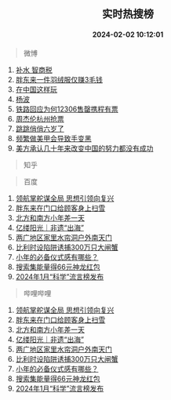 <div align="center"><h2>实时热搜榜</h2><h4>2024-02-02 10:12:01</h4></div>

> 微博  

1. [补水 智商税](https://s.weibo.com/weibo?q=%E8%A1%A5%E6%B0%B4%20%E6%99%BA%E5%95%86%E7%A8%8E&t=31&band_rank=1&Refer=top)<br />
2. [胖东来一件羽绒服仅赚3毛钱](https://s.weibo.com/weibo?q=%23%E8%83%96%E4%B8%9C%E6%9D%A5%E4%B8%80%E4%BB%B6%E7%BE%BD%E7%BB%92%E6%9C%8D%E4%BB%85%E8%B5%9A3%E6%AF%9B%E9%92%B1%23&t=31&band_rank=2&Refer=top)<br />
3. [在中国这样玩](https://s.weibo.com/weibo?q=%23%E5%9C%A8%E4%B8%AD%E5%9B%BD%E8%BF%99%E6%A0%B7%E7%8E%A9%23&t=31&band_rank=3&Refer=top)<br />
4. [杨波](https://s.weibo.com/weibo?q=%E6%9D%A8%E6%B3%A2&t=31&band_rank=4&Refer=top)<br />
5. [铁路回应为何12306售罄携程有票](https://s.weibo.com/weibo?q=%23%E9%93%81%E8%B7%AF%E5%9B%9E%E5%BA%94%E4%B8%BA%E4%BD%9512306%E5%94%AE%E7%BD%84%E6%90%BA%E7%A8%8B%E6%9C%89%E7%A5%A8%23&t=31&band_rank=5&Refer=top)<br />
6. [周杰伦杭州抢票](https://s.weibo.com/weibo?q=%E5%91%A8%E6%9D%B0%E4%BC%A6%E6%9D%AD%E5%B7%9E%E6%8A%A2%E7%A5%A8&t=31&band_rank=6&Refer=top)<br />
7. [跳跳俏俏六岁了](https://s.weibo.com/weibo?q=%23%E8%B7%B3%E8%B7%B3%E4%BF%8F%E4%BF%8F%E5%85%AD%E5%B2%81%E4%BA%86%23&t=31&band_rank=7&Refer=top)<br />
8. [频繁做美甲会导致手变黑](https://s.weibo.com/weibo?q=%E9%A2%91%E7%B9%81%E5%81%9A%E7%BE%8E%E7%94%B2%E4%BC%9A%E5%AF%BC%E8%87%B4%E6%89%8B%E5%8F%98%E9%BB%91&t=31&band_rank=8&Refer=top)<br />
9. [美方承认几十年来改变中国的努力都没有成功](https://s.weibo.com/weibo?q=%23%E7%BE%8E%E6%96%B9%E6%89%BF%E8%AE%A4%E5%87%A0%E5%8D%81%E5%B9%B4%E6%9D%A5%E6%94%B9%E5%8F%98%E4%B8%AD%E5%9B%BD%E7%9A%84%E5%8A%AA%E5%8A%9B%E9%83%BD%E6%B2%A1%E6%9C%89%E6%88%90%E5%8A%9F%23&t=31&band_rank=9&Refer=top)<br />

> 知乎  


> 百度  

1. [领航掌舵谋全局 思想引领向复兴](https://www.baidu.com/s?wd=%E9%A2%86%E8%88%AA%E6%8E%8C%E8%88%B5%E8%B0%8B%E5%85%A8%E5%B1%80+%E6%80%9D%E6%83%B3%E5%BC%95%E9%A2%86%E5%90%91%E5%A4%8D%E5%85%B4&sa=fyb_news&rsv_dl=fyb_news)<br />
2. [胖东来在门口给顾客身上扫雪](https://www.baidu.com/s?wd=%E8%83%96%E4%B8%9C%E6%9D%A5%E5%9C%A8%E9%97%A8%E5%8F%A3%E7%BB%99%E9%A1%BE%E5%AE%A2%E8%BA%AB%E4%B8%8A%E6%89%AB%E9%9B%AA&sa=fyb_news&rsv_dl=fyb_news)<br />
3. [北方和南方小年差一天](https://www.baidu.com/s?wd=%E5%8C%97%E6%96%B9%E5%92%8C%E5%8D%97%E6%96%B9%E5%B0%8F%E5%B9%B4%E5%B7%AE%E4%B8%80%E5%A4%A9&sa=fyb_news&rsv_dl=fyb_news)<br />
4. [亿缕阳光｜非遗“出海”](https://www.baidu.com/s?wd=%E4%BA%BF%E7%BC%95%E9%98%B3%E5%85%89%EF%BD%9C%E9%9D%9E%E9%81%97%E2%80%9C%E5%87%BA%E6%B5%B7%E2%80%9D&sa=fyb_news&rsv_dl=fyb_news)<br />
5. [两广地区家里水帘洞户外南天门](https://www.baidu.com/s?wd=%E4%B8%A4%E5%B9%BF%E5%9C%B0%E5%8C%BA%E5%AE%B6%E9%87%8C%E6%B0%B4%E5%B8%98%E6%B4%9E%E6%88%B7%E5%A4%96%E5%8D%97%E5%A4%A9%E9%97%A8&sa=fyb_news&rsv_dl=fyb_news)<br />
6. [比利时设陷阱诱捕300万只大闸蟹](https://www.baidu.com/s?wd=%E6%AF%94%E5%88%A9%E6%97%B6%E8%AE%BE%E9%99%B7%E9%98%B1%E8%AF%B1%E6%8D%95300%E4%B8%87%E5%8F%AA%E5%A4%A7%E9%97%B8%E8%9F%B9&sa=fyb_news&rsv_dl=fyb_news)<br />
7. [小年的必备仪式感有哪些？](https://www.baidu.com/s?wd=%E5%B0%8F%E5%B9%B4%E7%9A%84%E5%BF%85%E5%A4%87%E4%BB%AA%E5%BC%8F%E6%84%9F%E6%9C%89%E5%93%AA%E4%BA%9B%EF%BC%9F&sa=fyb_news&rsv_dl=fyb_news)<br />
8. [搜索集能量得66元神龙红包](https://www.baidu.com/s?wd=%E6%90%9C%E7%B4%A2%E9%9B%86%E8%83%BD%E9%87%8F%E5%BE%9766%E5%85%83%E7%A5%9E%E9%BE%99%E7%BA%A2%E5%8C%85&sa=fyb_news&rsv_dl=fyb_news)<br />
9. [2024年1月“科学”流言榜发布](https://www.baidu.com/s?wd=2024%E5%B9%B41%E6%9C%88%E2%80%9C%E7%A7%91%E5%AD%A6%E2%80%9D%E6%B5%81%E8%A8%80%E6%A6%9C%E5%8F%91%E5%B8%83&sa=fyb_news&rsv_dl=fyb_news)<br />

> 哔哩哔哩  

1. [领航掌舵谋全局 思想引领向复兴](https://www.baidu.com/s?wd=%E9%A2%86%E8%88%AA%E6%8E%8C%E8%88%B5%E8%B0%8B%E5%85%A8%E5%B1%80+%E6%80%9D%E6%83%B3%E5%BC%95%E9%A2%86%E5%90%91%E5%A4%8D%E5%85%B4&sa=fyb_news&rsv_dl=fyb_news)<br />
2. [胖东来在门口给顾客身上扫雪](https://www.baidu.com/s?wd=%E8%83%96%E4%B8%9C%E6%9D%A5%E5%9C%A8%E9%97%A8%E5%8F%A3%E7%BB%99%E9%A1%BE%E5%AE%A2%E8%BA%AB%E4%B8%8A%E6%89%AB%E9%9B%AA&sa=fyb_news&rsv_dl=fyb_news)<br />
3. [北方和南方小年差一天](https://www.baidu.com/s?wd=%E5%8C%97%E6%96%B9%E5%92%8C%E5%8D%97%E6%96%B9%E5%B0%8F%E5%B9%B4%E5%B7%AE%E4%B8%80%E5%A4%A9&sa=fyb_news&rsv_dl=fyb_news)<br />
4. [亿缕阳光｜非遗“出海”](https://www.baidu.com/s?wd=%E4%BA%BF%E7%BC%95%E9%98%B3%E5%85%89%EF%BD%9C%E9%9D%9E%E9%81%97%E2%80%9C%E5%87%BA%E6%B5%B7%E2%80%9D&sa=fyb_news&rsv_dl=fyb_news)<br />
5. [两广地区家里水帘洞户外南天门](https://www.baidu.com/s?wd=%E4%B8%A4%E5%B9%BF%E5%9C%B0%E5%8C%BA%E5%AE%B6%E9%87%8C%E6%B0%B4%E5%B8%98%E6%B4%9E%E6%88%B7%E5%A4%96%E5%8D%97%E5%A4%A9%E9%97%A8&sa=fyb_news&rsv_dl=fyb_news)<br />
6. [比利时设陷阱诱捕300万只大闸蟹](https://www.baidu.com/s?wd=%E6%AF%94%E5%88%A9%E6%97%B6%E8%AE%BE%E9%99%B7%E9%98%B1%E8%AF%B1%E6%8D%95300%E4%B8%87%E5%8F%AA%E5%A4%A7%E9%97%B8%E8%9F%B9&sa=fyb_news&rsv_dl=fyb_news)<br />
7. [小年的必备仪式感有哪些？](https://www.baidu.com/s?wd=%E5%B0%8F%E5%B9%B4%E7%9A%84%E5%BF%85%E5%A4%87%E4%BB%AA%E5%BC%8F%E6%84%9F%E6%9C%89%E5%93%AA%E4%BA%9B%EF%BC%9F&sa=fyb_news&rsv_dl=fyb_news)<br />
8. [搜索集能量得66元神龙红包](https://www.baidu.com/s?wd=%E6%90%9C%E7%B4%A2%E9%9B%86%E8%83%BD%E9%87%8F%E5%BE%9766%E5%85%83%E7%A5%9E%E9%BE%99%E7%BA%A2%E5%8C%85&sa=fyb_news&rsv_dl=fyb_news)<br />
9. [2024年1月“科学”流言榜发布](https://www.baidu.com/s?wd=2024%E5%B9%B41%E6%9C%88%E2%80%9C%E7%A7%91%E5%AD%A6%E2%80%9D%E6%B5%81%E8%A8%80%E6%A6%9C%E5%8F%91%E5%B8%83&sa=fyb_news&rsv_dl=fyb_news)<br />
